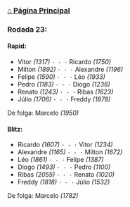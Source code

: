 ### [⌂ Página Principal](https://grupo-de-xadrez.github.io/)

### Rodada 23:

#### Rapid:

* Vitor *(1317)* `· - ·` Ricardo *(1750)*  
* Milton *(1892)* `· - ·` Alexandre *(1196)*  
* Felipe *(1590)* `· - ·` Léo *(1933)*  
* Pedro *(1183)* `· - ·` Diogo *(1236)*  
* Renato *(1243)* `· - ·` Ribas *(1623)*  
* Júlio *(1706)* `· - ·` Freddy *(1878)*  

De folga: Marcelo *(1950)*

#### Blitz:

* Ricardo *(1607)* `· - ·` Vitor *(1234)*  
* Alexandre *(1165)* `· - ·` Milton *(1672)*  
* Léo *(1861)* `· - ·` Felipe *(1387)*  
* Diogo *(1493)* `· - ·` Pedro *(1100)*  
* Ribas *(2055)* `· - ·` Renato *(1020)*  
* Freddy *(1818)* `· - ·` Júlio *(1532)*  

De folga: Marcelo *(1782)*


